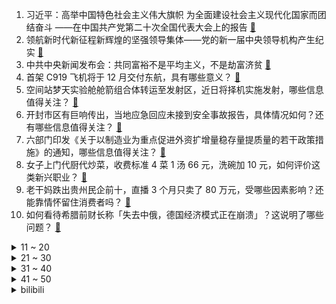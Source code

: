 1. 习近平：高举中国特色社会主义伟大旗帜 为全面建设社会主义现代化国家而团结奋斗 ——在中国共产党第二十次全国代表大会上的报告 [:link:](https://www.zhihu.com/question/577261715)
2. 领航新时代新征程新辉煌的坚强领导集体——党的新一届中央领导机构产生纪实 [:link:](https://www.zhihu.com/question/576871363)
3. 中共中央新闻发布会：共同富裕不是平均主义，不是劫富济贫 [:link:](https://www.zhihu.com/question/576641397)
4. 首架 C919 飞机将于 12 月交付东航，具有哪些意义？ [:link:](https://www.zhihu.com/question/562279678)
5. 空间站梦天实验舱舱箭组合体转运至发射区，近日将择机实施发射，哪些信息值得关注？ [:link:](https://www.zhihu.com/question/561635109)
6. 开封市区有巨响传出，当地应急回应未接到安全事故报告，具体情况如何？还有哪些信息值得关注？ [:link:](https://www.zhihu.com/question/562311197)
7. 六部门印发《关于以制造业为重点促进外资扩增量稳存量提质量的若干政策措施》的通知，哪些信息值得关注？ [:link:](https://www.zhihu.com/question/562061376)
8. 女子上门代厨代炒菜，收费标准 4 菜 1 汤 66 元，洗碗加 10 元，如何评价这类新兴职业？ [:link:](https://www.zhihu.com/question/562316066)
9. 老干妈跌出贵州民企前十，直播 3 个月只卖了 80 万元，受哪些因素影响？还能靠情怀留住消费者吗？ [:link:](https://www.zhihu.com/question/562068897)
10. 如何看待希腊前财长称「失去中俄，德国经济模式正在崩溃」？这说明了哪些问题？ [:link:](https://www.zhihu.com/question/561746474)
<details>
<summary>11 ~ 20</summary>

11. Meiko 称「来纽约后，因为陆续生病训练状态不是特别好」新冠是不是今年 LPL 战队接连失利的原因？ [:link:](https://www.zhihu.com/question/562061912)
12. 中国古代一个时辰刚好是现在定义的两个小时吗？十二个时辰和24小时的关系只是巧合吗？ [:link:](https://www.zhihu.com/question/385688800)
13. 调查显示英国经济已陷衰退，英国经济活动今年 10 月的收缩速度达将近两年来最快，哪些信息值得关注？ [:link:](https://www.zhihu.com/question/562293198)
14. 段永平宣布又加仓腾讯，为今年以来第六次抄底腾讯，哪些信息值得关注？ [:link:](https://www.zhihu.com/question/562320894)
15. 如何评价 RNG 世界赛外战胜率仅 20%，面对 LCK 五战全败？ [:link:](https://www.zhihu.com/question/561368567)
16. 25 日人民银行、外汇局表示「加强部门协作，维护股市、债市、楼市健康发展」，释放了什么信号？ [:link:](https://www.zhihu.com/question/562324543)
17. 2022年双十一什么时候开始？工薪族想买一款人体工学椅，求推荐？ [:link:](https://www.zhihu.com/question/559143427)
18. 成年人坚持读书的意义是什么？ [:link:](https://www.zhihu.com/question/562136570)
19. 有哪些让人怦然心动的诗句？ [:link:](https://www.zhihu.com/question/559504365)
20. 今年双11天猫预售日同步开启大额券申领，「两张820元」，怎么用最划算？ [:link:](https://www.zhihu.com/question/562237592)
</details>
<details>
<summary>21 ~ 30</summary>

21. 校内男女生比例 1 : 3 ，浙传将部分厕所改为「女生专用」，如何看待此做法？女厕排队时间长如何破解？ [:link:](https://www.zhihu.com/question/562093685)
22. 如何看待网红张大奕订婚，未婚夫是房地产富二代？ [:link:](https://www.zhihu.com/question/562116779)
23. 00 后真的是「领导不听话我就离职」吗？ [:link:](https://www.zhihu.com/question/357004711)
24. 如何看待LPL解说米勒在RNG与T1比赛中，被质疑对Faker使用侮辱性词汇？ [:link:](https://www.zhihu.com/question/562203351)
25. 冒菜为什么叫冒菜？ [:link:](https://www.zhihu.com/question/33972154)
26. 如何看待媒体发文称我国将建设「15 分钟养老服务圈」？我们应该打造怎样的适老化人居环境？ [:link:](https://www.zhihu.com/question/562122939)
27. 为帮女儿「报仇」，爸爸拎起小螃蟹吃下一口后引发左侧腰背部剧痛，生吃的食物有哪些健康隐患？ [:link:](https://www.zhihu.com/question/562114044)
28. 一公司管理层质疑「为啥公司 21 点 20 分就没人」 ，遭员工怒怼，如何遏止企业加班文化？ [:link:](https://www.zhihu.com/question/562087790)
29. 你认同"无论多聪明的人，在信息差面前都是无力的"这句话吗？ [:link:](https://www.zhihu.com/question/560271326)
30. 「脏弹」成俄乌冲突新热点，俄称有充足理由相信乌准备使用「脏弹」， 乌多次否认，哪些信息值得关注？ [:link:](https://www.zhihu.com/question/562057104)
</details>
<details>
<summary>31 ~ 40</summary>

31. 如何看待部分简体中文输入法的初始选字程序中，「嗯」的拼音为「en」？ [:link:](https://www.zhihu.com/question/554210152)
32. 印度决定用印地语替换英语授课医学引争议，莫迪称英语是「带有奴性思维的殖民遗留物」，如何看待印度该举措？ [:link:](https://www.zhihu.com/question/561872629)
33. 如何看待《原神》3.2 版本光速复刻宵宫？ [:link:](https://www.zhihu.com/question/561708090)
34. 为什么黄油有浓郁的奶香味？ [:link:](https://www.zhihu.com/question/560925888)
35. 三部门发文表示对电子烟征收消费税，生产（进口）环节税率 36% ，将带来哪些影响？ [:link:](https://www.zhihu.com/question/562221106)
36. 从俄乌战争看，bmp系列的低压炮的反工事能力是否被高估了？ [:link:](https://www.zhihu.com/question/555874179)
37. 如何看待国考报名首日突破 16 万人，报名人数最多的十大部门均来税务系统，最热职位诞生在青海？ [:link:](https://www.zhihu.com/question/562319324)
38. 如何看待《明日方舟》前瞻直播误用鬼泣音效而后道歉？ [:link:](https://www.zhihu.com/question/561732162)
39. 美国防部称俄罗斯已通知美国即将举行年度军演，其中包括战略核力量演习，透露了哪些信息？ [:link:](https://www.zhihu.com/question/562363415)
40. 英国新首相苏纳克开启组建新政府工作，英国商务大臣雅各布·里斯-莫格宣布辞职，透露了哪些信息？ [:link:](https://www.zhihu.com/question/562309918)
</details>
<details>
<summary>41 ~ 50</summary>

41. 广州荔湾区教育局回应网传「金道中学相关视频」将督促规范教育，如何看待此回应？ [:link:](https://www.zhihu.com/question/562110352)
42. 梁靖崑被取消 2022 年度后续国际、国内比赛资格，如何看待此处罚？将对其职业生涯有何影响？ [:link:](https://www.zhihu.com/question/562097521)
43. 觉得《数学分析》的“严谨”没有必要，不想学怎么办? [:link:](https://www.zhihu.com/question/560271173)
44. 六部门印发「在做好疫情防控前提下便利部分人员出入境」，这透露出哪些信息？ [:link:](https://www.zhihu.com/question/562059696)
45. 如何看待拜登称苏纳克担任英国首位非白人首相是「开创性的」？这一表态有哪些深意？ [:link:](https://www.zhihu.com/question/562052374)
46. 苹果上调 Apple Music 等流媒体服务价格，Spotify 股价大涨 9%，哪些信息值得关注？ [:link:](https://www.zhihu.com/question/562114627)
47. 游戏《使命召唤 19》的汉化中，频现小众网络用语，你会对此「爱了爱了绝绝子」吗？ [:link:](https://www.zhihu.com/question/561294393)
48. 社恐的本质是什么？ [:link:](https://www.zhihu.com/question/359104641)
49. 如何评价新加坡TI11的AME（萧瑟）的表现？ [:link:](https://www.zhihu.com/question/561846782)
50. ​今年 11.11 要不要换手机，去哪买才是真的省？ [:link:](https://www.zhihu.com/question/562145786)
</details><details>
<summary>bilibili</summary>

1. 当杨迪来我的理发店剪头发！ [:link:](//www.bilibili.com/video/BV1Ke4y1U7hk)
2. 出来混，总是要胖的【4】 [:link:](//www.bilibili.com/video/BV1wt4y1u7VZ)
3. 大学生如何在宿舍拍出《奔跑吧兄弟》 [:link:](//www.bilibili.com/video/BV1Le4y1U7oQ)
4. 《原神》3.2版本PV：「虚空鼓动，劫火高扬」 [:link:](//www.bilibili.com/video/BV1QP4y1U7D2)
5. 老婆：你现在都玩这么变态的吗！？ [:link:](//www.bilibili.com/video/BV1ce411G7XR)
6. 既分高下，也决生死！ [:link:](//www.bilibili.com/video/BV1aP411A7jh)
7. 生 蚝 天 花 板 [:link:](//www.bilibili.com/video/BV17g41187uW)
8. 明日方舟2022感谢庆典印象曲 -  Running In the Dark by MONKEY MAJIK [:link:](//www.bilibili.com/video/BV1VV4y157pr)
9. 当平时默默无闻的同学突然跳起了极乐净土…… [:link:](//www.bilibili.com/video/BV1Vm4y1w7Ab)
10. 比手掌还大的虾，三种做法，两帅小伙吃嗨了！ [:link:](//www.bilibili.com/video/BV1PD4y1k72p)
<details>
<summary>11 ~ 20</summary>

11. 帅小伙为了美食，竟然真的进了监狱！！ [:link:](//www.bilibili.com/video/BV1WK411U7Jm)
12. 法国舞者尤安尼·布尔热瓦的现场表演 [:link:](//www.bilibili.com/video/BV16P411N7NZ)
13. 【原神·尘歌壶】免费复制|第一批共计11套方案分享 [:link:](//www.bilibili.com/video/BV1iR4y1Q7iS)
14. UP主口味检测器 [:link:](//www.bilibili.com/video/BV1YW4y1E7cw)
15. showmaker向众神祈祷，回应他的只有两年前的自己！ [:link:](//www.bilibili.com/video/BV1VV4y1576B)
16. 终于来了一家大格局的公司！ [:link:](//www.bilibili.com/video/BV1HG4y1h7kQ)
17. 《 芜 湖 旅 馆 》 完 整 无 损 版 本 [:link:](//www.bilibili.com/video/BV1Me4y127w5)
18. 500匹的漂移MPV，我造出来了！ [:link:](//www.bilibili.com/video/BV1Yg41187LH)
19. 超细节！完整版《家有儿女》，做出来了！ [:link:](//www.bilibili.com/video/BV1bm4y1w7vp)
20. 中山.松涛居   厨子探店¥227 [:link:](//www.bilibili.com/video/BV18P411N7Vd)
</details>
<details>
<summary>21 ~ 30</summary>

21. 帮忙看看，这个号废了吗 [:link:](//www.bilibili.com/video/BV1PP411K7qu)
22. 国产监狱测评 [:link:](//www.bilibili.com/video/BV1684y1B7VW)
23. 用牛鞭鹿鞭羊鞭做个三鞭汤！给自己大补一下！ [:link:](//www.bilibili.com/video/BV1Xd4y1C7ZT)
24. 重铸十月新番荣光！我辈义不容辞！2022十月新番吐槽! [:link:](//www.bilibili.com/video/BV1cK411D7cb)
25. 《 人 脉 》 [:link:](//www.bilibili.com/video/BV1414y1j7c2)
26. 陈翔六点半：你好，陌生人 [:link:](//www.bilibili.com/video/BV1e8411a7Z4)
27. 「挑战」在生日当天去商城，看看有多少免费福利？ [:link:](//www.bilibili.com/video/BV14m4y1F7Y3)
28. 这玩意怎么就失传了呢！？ [:link:](//www.bilibili.com/video/BV1Ve4y14722)
29. 这桥......再贪就真没了！！ [:link:](//www.bilibili.com/video/BV1WV4y157JW)
30. 重回《杰哥不要》拍攝場景 -特別任務 ! ! 阿緯帶你去旅行 ｜2013~2022的變化｜都可以來玩 [:link:](//www.bilibili.com/video/BV1We4y1J76X)
</details>
<details>
<summary>31 ~ 40</summary>

31. 失败总是贯穿人生的始终 这就是人生 [:link:](//www.bilibili.com/video/BV14g41187ZE)
32. 课 堂 请 勿 对 对 子【只因专场】！！！ [:link:](//www.bilibili.com/video/BV1pV4y157hQ)
33. 不小心被针扎了一下，乙肝梅毒找上门，职业暴露有多可怕？ [:link:](//www.bilibili.com/video/BV1yP4y1U7UV)
34. 笑喷！男人手速比拼大赛 [:link:](//www.bilibili.com/video/BV1qD4y1r7KD)
35. （这也能解说？！）史上最燃的陀螺争霸赛！太激烈了！【第二期】 [:link:](//www.bilibili.com/video/BV1RK411S7T8)
36. 十年cos无人问，一朝卡住天下知 [:link:](//www.bilibili.com/video/BV1bV4y157td)
37. 再夹就吃不完啦！ [:link:](//www.bilibili.com/video/BV1RK411S7iN)
38. 运气爆棚！仅存1000多头的长江江豚，一次性拍到五六头是啥体验？ [:link:](//www.bilibili.com/video/BV1rW4y1E7hE)
39. 别客气，我没在跟你客气 [:link:](//www.bilibili.com/video/BV1iD4y1r792)
40. 别说了，解释不清了… [:link:](//www.bilibili.com/video/BV19d4y1C7TT)
</details>
<details>
<summary>41 ~ 50</summary>

41. 【时代少年团】《浅炸一下吧！》02：后台二三事 [:link:](//www.bilibili.com/video/BV14P411A7ki)
42. 鉴定网络热门美食 百年老店的苹果炖肉 不用热水不炒糖色 真方便呀 [:link:](//www.bilibili.com/video/BV11e411V7CM)
43. 一场以婚礼为名的聚会！祝有爱者更爱 无爱者更自由 [:link:](//www.bilibili.com/video/BV1NG411L7yU)
44. 【STN快报6.5季10】伤害高，能拉扯，还有灵狐附体，这个英雄是？ [:link:](//www.bilibili.com/video/BV1PP411K7u2)
45. 理工男浪漫起来…艺术生都惊呆了 [:link:](//www.bilibili.com/video/BV1pd4y127L8)
46. 细！《猫和老鼠》中的小细节与穿帮竟然有这么多！（第二期） [:link:](//www.bilibili.com/video/BV1P8411e7Uw)
47. 榜一大哥被骂一年多，漠叔开始带货，人设面临危机！ [:link:](//www.bilibili.com/video/BV1VP4y1S7G1)
48. 《I really want to shake at your house》 [:link:](//www.bilibili.com/video/BV1SP4y1U7Ys)
49. 明天上班穿什么衣服好呢 [:link:](//www.bilibili.com/video/BV1AW4y1E73R)
50. 做了一个木制高脚杯壶 [:link:](//www.bilibili.com/video/BV1xP411A7NT)
</details>
<details>
<summary>51 ~ 60</summary>

51. 两个人在一起，最重要的是坦诚相待 [:link:](//www.bilibili.com/video/BV1b84y1q7sR)
52. 封印解除除除除除除除除除除除除除除除 [:link:](//www.bilibili.com/video/BV1Um4y1c7Pd)
53. 顺德煲仔饭，就餐体验天花板。 [:link:](//www.bilibili.com/video/BV1LP411P7g5)
54. 求求你别再玩假原神了！这才是真原神！修仙世界！ [:link:](//www.bilibili.com/video/BV1vG411L7mv)
55. 背背都晒伤了啦~！！烈日下的热辣babe [:link:](//www.bilibili.com/video/BV1gG4y1H7up)
56. 全网首发！！【维多利亚3正式版】大清提前试玩实况 [:link:](//www.bilibili.com/video/BV12W4y1776J)
57. 6是什么梗【梗指南】 [:link:](//www.bilibili.com/video/BV1pP4y1S7Lp)
58. 教您如何写一个完美的“答”，简单易学 [:link:](//www.bilibili.com/video/BV1hV4y157sq)
59. 「究竟怎样的结局，才能配得上这一路的颠沛流离」【原神】 [:link:](//www.bilibili.com/video/BV17e4115756)
60. 只有中国人才能造就的惊艳   点石数码《盛世归来，又见长安》 [:link:](//www.bilibili.com/video/BV1fV4y1379o)
</details>
<details>
<summary>61 ~ 70</summary>

61. 《论当今的通话膨胀》 [:link:](//www.bilibili.com/video/BV1he4y1i7cX)
62. 好事多磨 [:link:](//www.bilibili.com/video/BV1DP411N7cz)
63. 这是云南最好的饭店！ [:link:](//www.bilibili.com/video/BV19P4y1U7DY)
64. 这视频属实离了谱了 [:link:](//www.bilibili.com/video/BV1wt4y1u7pT)
65. 大夫：建议咱们这边的会员续下费！#情侣相爱相杀的日常 [:link:](//www.bilibili.com/video/BV1mg41187WX)
66. 我们采访了一位53岁“赛博”母亲，她正在现实中守护去世儿子的灵魂【差评君】 [:link:](//www.bilibili.com/video/BV1Jt4y1u7mT)
67. 盘点那些满级动漫！张口就来，反复确认！满级动漫！ [:link:](//www.bilibili.com/video/BV15G4y1H782)
68. 吾意非此，爹饶我乎! [:link:](//www.bilibili.com/video/BV1fe4y1m7z2)
69. 你在哪条线？ [:link:](//www.bilibili.com/video/BV1zD4y1r7J1)
70. “虽然我是猫猫，但是我有礼貌！！” [:link:](//www.bilibili.com/video/BV1qG4y1874Q)
</details>
<details>
<summary>71 ~ 80</summary>

71. 赛博朋克边缘行者 要和露西一起去月球吗？ [:link:](//www.bilibili.com/video/BV1oe411G7Qy)
72. 答应你们学做《惠灵顿牛排》的蚊师傅从不食言！ [:link:](//www.bilibili.com/video/BV1wd4y1y7dW)
73. 《铠甲勇士》之切尔西传奇 豆瓣评分10.0 [:link:](//www.bilibili.com/video/BV13G411L7T8)
74. 提莫：这小丑也太阳光了！ [:link:](//www.bilibili.com/video/BV1Rg41187dw)
75. 教师vlog｜我昨天…报警了 [:link:](//www.bilibili.com/video/BV1Se4y1m7Hb)
76. 【原神】⚡⚡3.2 版 本 玩 家 现 状⚡⚡ [:link:](//www.bilibili.com/video/BV15G411L7dw)
77. 张翰再荐！动画神作《一起来看硫酸雨》 [:link:](//www.bilibili.com/video/BV1bd4y127tT)
78. 【(G)I-DLE】[练习室版本] - 'Nxde' [:link:](//www.bilibili.com/video/BV1pg41187Jo)
79. 什么！！你要把原石留给达达利亚那小子！？ [:link:](//www.bilibili.com/video/BV148411e7P6)
80. 【原神】原石不够先抽谁！平民玩家怎么抽最划算，纳西妲、宵宫、公子、八重神子强度分析 [:link:](//www.bilibili.com/video/BV1LG411L74m)
</details>
<details>
<summary>81 ~ 90</summary>

81. 路边现烤的鸡蛋糕！老板正义且好笑哈哈哈哈哈 [:link:](//www.bilibili.com/video/BV1DN4y1w7wL)
82. 热搜上细思恐极的“月亮与六便士”事件，暴露当下的病态现象 [:link:](//www.bilibili.com/video/BV1V8411e7j7)
83. 在学校体育节开幕式上跳⭐️黑⭐️帮⭐️摇⭐️ [:link:](//www.bilibili.com/video/BV1MG4y1H7SM)
84. 都要照顾好自己呀铁子们 [:link:](//www.bilibili.com/video/BV1Ae411V7o2)
85. 【S12全球总决赛】淘汰赛 10月23日 DK vs GEN [:link:](//www.bilibili.com/video/BV1wG4y1H7Da)
86. 我那个时候十九  二十岁啊 [:link:](//www.bilibili.com/video/BV1om4y1w7K5)
87. 众所周知神的眷属都特别厉害 [:link:](//www.bilibili.com/video/BV1uR4y197uL)
88. 未成年人的崩溃往往只在一瞬间 [:link:](//www.bilibili.com/video/BV1tG4y1H7t3)
89. 可曾听闻五个少年从网吧一路拼至最后一刻的故事 [:link:](//www.bilibili.com/video/BV19e4y1j7Zr)
90. “谁不想青史留名呢？有李杜是大唐的幸事也是中华文化的幸事！ ” [:link:](//www.bilibili.com/video/BV1gd4y1y7Ze)
</details>
<details>
<summary>91 ~ 100</summary>

91. 谁还记得他，他已经..... [:link:](//www.bilibili.com/video/BV1414y1j7mD)
92. 什么是休闲玩家？他说… [:link:](//www.bilibili.com/video/BV13K411D7xK)
93. 这就是现实版律政俏佳人？ [:link:](//www.bilibili.com/video/BV1Zd4y1y7Fc)
94. 【鬼谷子-五谷丰年】皮肤CG动画首发！听说这次鬼谷子露脸了…… [:link:](//www.bilibili.com/video/BV15D4y1k7cc)
95. 我用核反应原料，做了个能亮25年的求生灯 [:link:](//www.bilibili.com/video/BV1xG411L7gh)
96. 提高身体素质｜医学博士兔叭咯的科普是对是错??？运动学博士的专业解析 [:link:](//www.bilibili.com/video/BV1tt4y1u7X8)
97. 怎么隐晦的表示“我要离开了”？ [:link:](//www.bilibili.com/video/BV1Ue411V7U3)
98. 梦回香港80年代！粤语复古改编《I Really Want to Stay At Your House》【赛博朋克：边缘行者】（Synthwave/合成器浪潮） [:link:](//www.bilibili.com/video/BV1nK411D7Eo)
99. 掌 中 老 虎 [:link:](//www.bilibili.com/video/BV1Yd4y1y7JP)
100. 假如教导主任直面校长 [:link:](//www.bilibili.com/video/BV1Se4y1m76k)
</details></details>